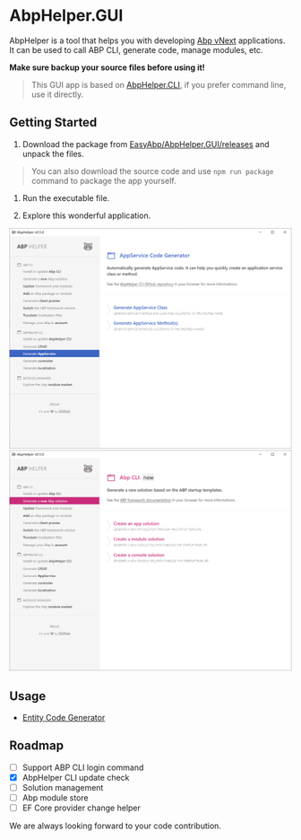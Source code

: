 # AbpHelper.GUI

AbpHelper is a tool that helps you with developing [Abp vNext](https://abp.io/) applications. It can be used to call ABP CLI, generate code, manage modules, etc.

**Make sure backup your source files before using it!**

> This GUI app is based on [AbpHelper.CLI](https://github.com/EasyAbp/AbpHelper.CLI), if you prefer command line, use it directly.

## Getting Started

1. Download the package from [EasyAbp/AbpHelper.GUI/releases](https://github.com/EasyAbp/AbpHelper.GUI/releases) and unpack the files.

> You can also download the source code and use `npm run package` command to package the app yourself.

1. Run the executable file.

1. Explore this wonderful application.

![preview 1](doc/images/preview1.png)
![preview 2](doc/images/preview2.png)

## Usage

* [Entity Code Generator](doc/Code-Generator/Entity-Code-Generator/Usage.md)

## Roadmap

- [ ] Support ABP CLI login command
- [x] AbpHelper CLI update check
- [ ] Solution management
- [ ] Abp module store
- [ ] EF Core provider change helper

We are always looking forward to your code contribution.
